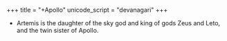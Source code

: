 +++
title = "+Apollo"
unicode_script = "devanagari"
+++

- Artemis is the daughter of the sky god and king of gods Zeus and Leto, and the twin sister of Apollo.